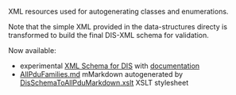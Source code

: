 XML resources used for autogenerating classes and enumerations.

Note that the simple XML provided in the data-structures directy is transformed 
to build the final DIS-XML schema for validation.

Now available:
* experimental [XML Schema for DIS](DIS_7_2012.autogenerated.xsd) with [documentation](https://savage.nps.edu/open-dis7-java/xml/SchemaDocumentation/DIS_7_2012.autogenerated.html)
* [AllPduFamilies.md](AllPduFamilies.md) mMarkdown autogenerated by [DisSchemaToAllPduMarkdown.xslt](DisSchemaToAllPduMarkdown.xslt) XSLT stylesheet

